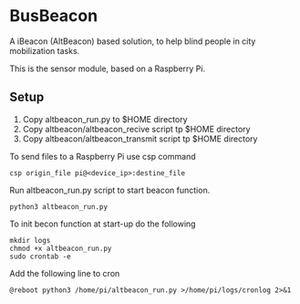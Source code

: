 BusBeacon
==========

A iBeacon (AltBeacon) based solution, to help blind people in city mobilization
tasks.

This is the sensor module, based on a Raspberry Pi.

## Setup

1. Copy altbeacon_run.py to $HOME directory
2. Copy altbeacon/altbeacon_recive script tp $HOME directory
3. Copy altbeacon/altbeacon_transmit script tp $HOME directory

To send files to a Raspberry Pi use csp command

    csp origin_file pi@<device_ip>:destine_file
    

Run altbeacon_run.py script to start beacon function.

    python3 altbeacon_run.py
    
To init becon function at start-up do the following

    mkdir logs
    chmod +x altbeacon_run.py
    sudo crontab -e
   
Add the following line to cron

    @reboot python3 /home/pi/altbeacon_run.py >/home/pi/logs/cronlog 2>&1
